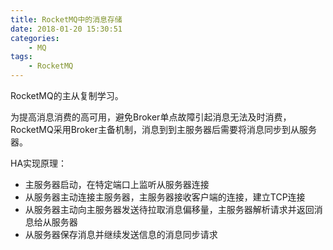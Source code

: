 ```yaml
---
title: RocketMQ中的消息存储
date: 2018-01-20 15:30:51
categories: 
	- MQ
tags:
	- RocketMQ
---
```


RocketMQ的主从复制学习。

<!--more-->

为提高消息消费的高可用，避免Broker单点故障引起消息无法及时消费，RocketMQ采用Broker主备机制，消息到到主服务器后需要将消息同步到从服务器。

HA实现原理：

- 主服务器启动，在特定端口上监听从服务器连接
- 从服务器主动连接主服务器，主服务器接收客户端的连接，建立TCP连接
- 从服务器主动向主服务器发送待拉取消息偏移量，主服务器解析请求并返回消息给从服务器
- 从服务器保存消息并继续发送信息的消息同步请求

